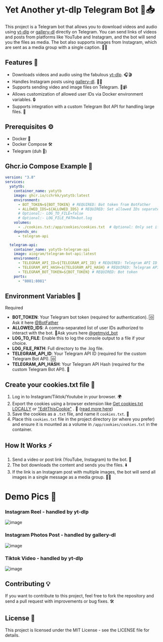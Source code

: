 # Yet Another yt-dlp Telegram Bot 🎥📥

This project is a Telegram bot that allows you to download videos and audio using [yt-dlp](https://github.com/yt-dlp/yt-dlp) or [gallery-dl](https://github.com/mikf/gallery-dl) directly on Telegram. You can send links of videos and posts from platforms like YouTube and Instagram, and the bot will send you the files as media. The bot also supports images from Instagram, which are sent as a media group with a single caption. 📲✨

## Features 🌟

- Downloads videos and audio using the fabulous [yt-dlp](https://github.com/yt-dlp/yt-dlp). 🎧🎬
- Handles Instagram posts using [gallery-dl](https://github.com/mikf/gallery-dl). 📸📲
- Supports sending video and image files on Telegram. 💬📹
- Allows customization of allowed user IDs via Docker environment variables. 🔒
- Supports integration with a custom Telegram Bot API for handling large files. 🚀

## Prerequisites ⚙️

- Docker 🐳
- Docker Compose 🛠️
- Telegram (duh 🫠)

## Ghcr.io Compose Example 🚀

```yaml
version: "3.8"
services:
  yatytb:
    container_name: yatytb
    image: ghcr.io/cchrkk/yatytb:latest
    environment:
      - BOT_TOKEN=${BOT_TOKEN} # REQUIRED: Bot token from BotFather
      - ALLOWED_IDS=${ALLOWED_IDS} # REQUIRED: Set allowed IDs separated by comma
      # Optional:- LOG_TO_FILE=false
      # Optional:- LOG_FILE_PATH=bot.log
    volumes:
      - ./cookies.txt:/app/cookies/cookies.txt  # Optional: Only set if cookies needed
    depends_on:
      - telegram-api

  telegram-api:
    container_name: yatytb-telegram-api
    image: aiogram/telegram-bot-api:latest
    environment:
      - TELEGRAM_API_ID=${TELEGRAM_API_ID} # REQUIRED: Telegram API ID
      - TELEGRAM_API_HASH=${TELEGRAM_API_HASH} # REQUIRED: Telegram API Hash
      - TELEGRAM_BOT_TOKEN=${BOT_TOKEN} # REQUIRED: Bot token
    ports:
      - "8081:8081"
```

## Environment Variables 🔑
Required
- **BOT_TOKEN**: Your Telegram bot token (required for authentication). 🆔 Ask it here [@BotFather](https://t.me/BotFather)
- **ALLOWED_IDS**: A comma-separated list of user IDs authorized to interact with the bot. 🔗Ask yours here [@getmyid_bot](https://t.me/getmyid_bot)
- **LOG_TO_FILE**: Enable this to log the console output to a file if your choice.
- **LOG_FILE_PATH**: Full directory to the .log file.
- **TELEGRAM_API_ID**: Your Telegram API ID (required for the custom Telegram Bot API). 🆔
- **TELEGRAM_API_HASH**: Your Telegram API Hash (required for the custom Telegram Bot API). 🔑

## Create your cookies.txt file 🍪
1. Log in to Instagram/Tiktok/Youtube in your browser. 🌍
2. Export the cookies using a browser extension like [Get cookies.txt LOCALLY](https://chromewebstore.google.com/detail/get-cookiestxt-locally/cclelndahbckbenkjhflpdbgdldlbecc) or ["EditThisCookie"](https://www.editthiscookie.com) . 🔐 ([read more here](https://github.com/yt-dlp/yt-dlp/wiki/FAQ#how-do-i-pass-cookies-to-yt-dlp))
3. Save the cookies as a `.txt` file, and name it `cookies.txt`. 💾
4. Place this `cookies.txt` file in the project directory (or where you prefer) and ensure it is mounted as a volume in `/app/cookies/cookies.txt` in the container.

## How It Works ⚡
1. Send a video or post link (YouTube, Instagram) to the bot. 📨
2. The bot downloads the content and sends you the files. ⬇️
3. If the link is an Instagram post with multiple images, the bot will send all images in a single message as a media group. 📸🎨
   
# Demo Pics 🤳

### Instagram Reel - handled by yt-dlp

![image](https://github.com/user-attachments/assets/062420f5-919e-43b5-80dc-d0cc6db04373)

### Instagram Photos Post - handled by gallery-dl

![image](https://github.com/user-attachments/assets/2b7467a7-f201-4123-8941-e36c59fd8052)

### Tiktok Video - handled by yt-dlp

![image](https://github.com/user-attachments/assets/43697ddc-04a6-4b72-9c9f-7bd0c72f0936)

## Contributing 💡
If you want to contribute to this project, feel free to fork the repository and send a pull request with improvements or bug fixes. 🛠️

## License 📜
This project is licensed under the MIT License - see the LICENSE file for details.
